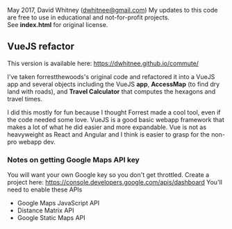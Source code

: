 May 2017, David Whitney (dwhitnee@gmail.com)
My updates to this code are free to use in educational and not-for-profit projects.  
See **index.html** for original license.  

## VueJS refactor

This version is available here: https://dwhitnee.github.io/commute/

I've taken forrestthewoods's original code and refactored it into a VueJS app and several objects including the VueJS **app**, **AccessMap** (to find dry land with roads), and **Travel Calculator** that computes the hexagons and travel times.

I did this mostly for fun because I thought Forrest made a cool tool, even if the code needed some love.  VueJS is a good basic webapp framework that makes a lot of what he did easier and more expandable.  Vue is not as heavyweight as React and Angular and I think is easier to grasp for the non-pro webapp dev.

### Notes on getting Google Maps API key

You will want your own Google key so you don't get throttled.
Create a project here: https://console.developers.google.com/apis/dashboard
You'll need to enable these APIs   

* Google Maps JavaScript API  
* Distance Matrix API  
* Google Static Maps API  
